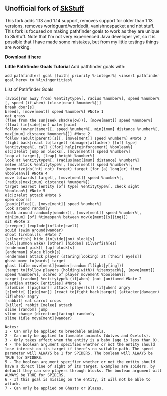 ## Unofficial fork of [SkStuff](https://github.com/TheBukor/SkStuff)

This fork adds 1.13 and 1.14 support, removes support for older than 1.13 versions, removes worldguard/worldedit, vanishnospacket and nbt stuff. This fork is focused on making pathfinder goals to work as they are unique to SkStuff. Note that I'm not very experienced Java developer yet, so it is possible that I have made some mistakes, but from my little testings things are working.

**Download it [here](https://github.com/Govindass/SkStuff/releases)**

**Little Pathfinder Goals Tutorial**
Add pathfinder goals with: 
```
add pathfind[er] goal [[with] priority %-integer%] <insert pathfinder goal here> to %livingentities%
```

List of Pathfinder Goals
```
(avoid|run away from) %entitytype%[, radius %number%[, speed %number%[, speed (if|when) (close|near) %number%]]]
break door[s]
breed[, [move[ment]] speed %number%] #Note 1
eat grass
(flee from the sun|seek shad(e|ow))[, [move[ment]] speed %number%]
(float (in[side]|on) water|swim)
follow (owner|tamer)[, speed %number%[, min[imum] distance %number%[, max[imum] distance %number%]]] #Note 2
follow (adult|parent)[s][, [move[ment]] speed %number%] #Note 3
(fight back|react to|target) (damager|attacker) [[of] type] %entitytype%[, call ([for] help|reinforcement) %boolean%]
o(c|z)elot jump on blocks[, [move[ment]] speed %number%]
leap at target[, [leap] height %number%]
look at %entitytype%[, (radius|max[imum] distance) %number%]
melee attack %entitytype%[, [move[ment]] speed %number%[, (memorize|do('nt| not) forget) target [for [a] long[er] time] %boolean%]] #Note 4
move to[wards] target[, [move[ment]] speed %number%[, (radius|max[imum] distance) %number%]]
target nearest [entity [of] type] %entitytype%[, check sight %boolean%] #Note 5
o(c|z)elot attack #Note 6
open door[s]
(panic|flee)[, [move[ment]] speed %number%]
look around randomly
(walk around randomly|wander)[, [move[ment]] speed %number%[, min[imum] [of] %timespan% between mov(e[ment][s]|ing)]]
sit #Note 2
[creeper] (explode|inflate|swell)
squid (swim around|wander)
shoot fireball[s] #Note 7
[silverfish] hide (in[side]|on) block[s]
(call|summon|wake) [other] [hidden] silverfish[es]
[enderman] pick[[ ]up] block[s]
[enderman] place block[s]
[enderman] attack player (staring|looking) at [their] eye[s]]
ghast move to[wards] target
ghast (idle move[ment]|wander|random fl(ight|y[ing]))
(tempt to|follow players (holding|with)) %itemstack%[, [move[ment]] speed %number%[, scared of player movement %boolean%]]
target [random] %entitytype% (if|when) (not |un)tamed #Note 2
guardian attack [entities] #Note 6
[z[ombie[ ]]pig[man]] attack [player[s]] (if|when) angry
[z[ombie[ ]]pig[man]] (react to|fight back|target) (attacker|damager) (if|when) angry
[rabbit] eat carrot crops
[killer] rabbit [melee] attack
slime [random] jump
slime change (direction|facing) randomly
slime (idle move[ment]|wander)
 
Notes:
1 - Can only be applied to breedable animals.
2 - Can only be applied to tameable animals (Wolves and Ocelots).
3 - Only takes effect when the entity is a baby (age is less than 0).
4 - The boolean argument specifies whether or not the entity should lose interest on its target if there's no suitable path. The speed parameter will ALWAYS be 1 for SPIDERS. The boolean will ALWAYS be TRUE for SPIDERS.
5 - The boolean argument specifier whether or not the entity should have a direct line of sight of its target. Examples are spiders, by default they can see players through blocks. The boolean argument will ALWAYS be TRUE for SPIDERS.
6 - If this goal is missing on the entity, it will not be able to attack.
7 - Can only be applied on Ghasts or Blazes.
```

